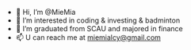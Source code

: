 - 👋 Hi, I’m @MieMia
- 👀 I’m interested in coding & investing & badminton
- 🌱 I’m graduated from SCAU and majored in finance
- 📫 U can reach me at miemialcy@gmail.com

<!---
MieMia/MieMia is a ✨ special ✨ repository because its `README.md` (this file) appears on your GitHub profile.
You can click the Preview link to take a look at your changes.
--->
